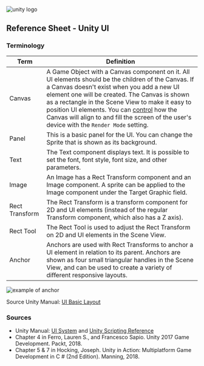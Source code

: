


![unity logo](https://raw.githubusercontent.com/omundy/dig250-game-development/master/reference-sheets/images/unity-logo-293w.png)

## Reference Sheet - Unity UI


### Terminology

Term | Definition
--- | ---
Canvas | A Game Object with a Canvas component on it. All UI elements should be the children of the Canvas. If a Canvas doesn't exist when you add a new UI element one will be created. The Canvas is shown as a rectangle in the Scene View to make it easy to position UI elements. You can [control](https://docs.unity3d.com/Manual/UICanvas.html) how the Canvas will align to and fill the screen of the user's device with the `Render Mode` setting.
Panel | This is a basic panel for the UI. You can change the Sprite that is shown as its background.
Text | The Text component displays text. It is possible to set the font, font style, font size, and other parameters.
Image | An Image has a Rect Transform component and an Image component. A sprite can be applied to the Image component under the Target Graphic field.
Rect Transform | The Rect Transform is a transform component for 2D and UI elements (instead of the regular Transform component, which also has a Z axis).
Rect Tool | The Rect Tool is used to adjust the Rect Transform on 2D and UI elements in the Scene View.
Anchor | Anchors are used with Rect Transforms to anchor a UI element in relation to its parent. Anchors are shown as four small triangular handles in the Scene View, and can be used to create a variety of different responsive layouts.

![example of anchor](https://docs.unity3d.com/uploads/Main/UI_Anchored2.gif)

Source Unity Manual: [UI Basic Layout](https://docs.unity3d.com/Manual/UIBasicLayout.html)




### Sources
* Unity Manual: [UI System](https://docs.unity3d.com/Manual/UISystem.html) and [Unity Scripting Reference](https://docs.unity3d.com/ScriptReference/index.html)
* Chapter 4 in Ferro, Lauren S., and Francesco Sapio. Unity 2017 Game Development. Packt, 2018.
* Chapter 5 & 7 in Hocking, Joseph. Unity in Action: Multiplatform Game Development in C # (2nd Edition). Manning, 2018.
